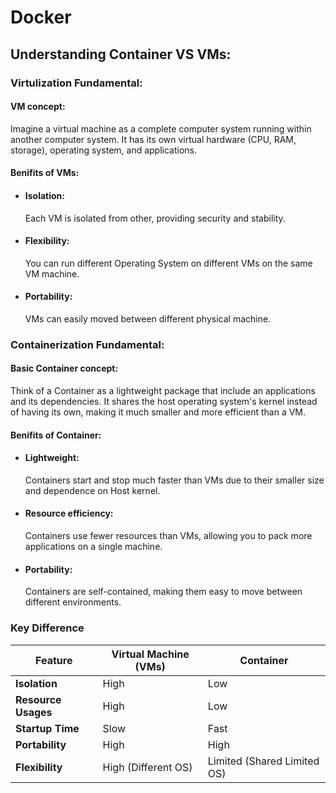 # Docker

## Understanding Container VS VMs:

### Virtulization Fundamental:

#### VM concept:

<p>Imagine a virtual machine as a complete computer system running within another computer system. It has its own virtual hardware (CPU, RAM, storage), operating system, and applications.</p>

#### Benifits of VMs:

<ul>
  <li>
    <h4>Isolation:</h4>
    Each VM is isolated from other, providing security and stability.
  </li>
 <li>
    <h4>Flexibility:</h4>
   You can run different Operating System on different VMs on the same VM machine.
  </li>
  <li>
    <h4>Portability:</h4>
    VMs can easily moved between different physical machine.
  </li>
</ul>

### Containerization Fundamental:

#### Basic Container concept:

<p>Think of a Container as a lightweight package that include an applications and its dependencies. It shares the host operating system's kernel instead of having its own, making it much smaller and more efficient than a VM.</p>

#### Benifits of Container:

<ul>
  <li>
    <h4>Lightweight:</h4>
    Containers start and stop much faster than VMs due to their smaller size and dependence on Host kernel.
  </li>
 <li>
    <h4>Resource efficiency:</h4>
   Containers use fewer resources than VMs, allowing you to pack more applications on a single machine.
  </li>
  <li>
    <h4>Portability:</h4>
    Containers are self-contained, making them easy to move between different environments.
  </li>
</ul>

### Key Difference

| Feature             | Virtual Machine (VMs) |  Container                   | 
| -------------       | -------------         | ----------                   |
| **Isolation**       | High                  | Low                          |
| **Resource Usages** | High                  | Low                          |         
| **Startup Time**    | Slow                  | Fast                         |
| **Portability**     | High                  | High                         |
| **Flexibility**     | High (Different OS)   | Limited (Shared Limited OS)  |

